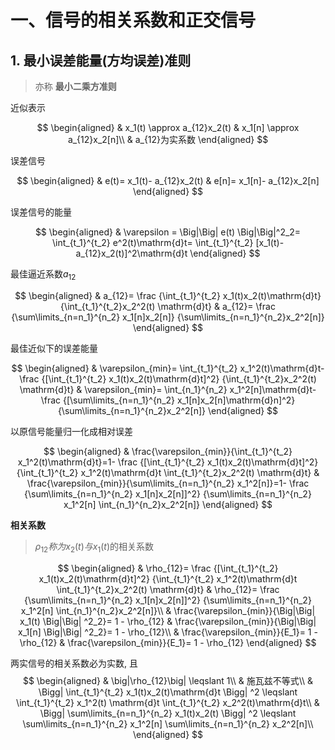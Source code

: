 # 一、信号的相关系数和正交信号

## 1. 最小误差能量(方均误差)准则

> 亦称 <b>最小二乘方准则</b>

近似表示

$$
\begin{aligned}
	& x_1(t) \approx a_{12}x_2(t)
	& x_1[n] \approx a_{12}x_2[n]\\
	& a_{12}为实系数
\end{aligned}
$$

误差信号

$$
\begin{aligned}
	& e(t)= x_1(t)- a_{12}x_2(t)
	& e[n]= x_1[n]- a_{12}x_2[n]
\end{aligned}
$$

误差信号的能量

$$
\begin{aligned}
	& \varepsilon = \Big|\Big| e(t) \Big|\Big|^2_2= \int_{t_1}^{t_2} e^2(t)\mathrm{d}t= \int_{t_1}^{t_2} [x_1(t)-a_{12}x_2(t)]^2\mathrm{d}t
\end{aligned}
$$

最佳逼近系数$a_{12}$

$$
\begin{aligned}
	& a_{12}= \frac
	{\int_{t_1}^{t_2} x_1(t)x_2(t)\mathrm{d}t}
	{\int_{t_1}^{t_2}x_2^2(t) \mathrm{d}t}
	& a_{12}= \frac
	{\sum\limits_{n=n_1}^{n_2} x_1[n]x_2[n]}
	{\sum\limits_{n=n_1}^{n_2}x_2^2[n]}
\end{aligned}
$$

最佳近似下的误差能量

$$
\begin{aligned}
	& \varepsilon_{min}= \int_{t_1}^{t_2} x_1^2(t)\mathrm{d}t- \frac
	{[\int_{t_1}^{t_2} x_1(t)x_2(t)\mathrm{d}t]^2}
	{\int_{t_1}^{t_2}x_2^2(t) \mathrm{d}t}
	& \varepsilon_{min}= \int_{n_1}^{n_2} x_1^2[n]\mathrm{d}t- \frac
	{[\sum\limits_{n=n_1}^{n_2} x_1[n]x_2[n]\mathrm{d}n]^2}
	{\sum\limits_{n=n_1}^{n_2}x_2^2[n]}
\end{aligned}
$$

以原信号能量归一化成相对误差

$$
\begin{aligned}
	& \frac{\varepsilon_{min}}{\int_{t_1}^{t_2} x_1^2(t)\mathrm{d}t}=1- \frac
	{[\int_{t_1}^{t_2} x_1(t)x_2(t)\mathrm{d}t]^2}
	{\int_{t_1}^{t_2} x_1^2(t)\mathrm{d}t \int_{t_1}^{t_2}x_2^2(t) \mathrm{d}t}
	& \frac{\varepsilon_{min}}{\sum\limits_{n=n_1}^{n_2} x_1^2[n]}=1- \frac
	{\sum\limits_{n=n_1}^{n_2} x_1[n]x_2[n]]^2}
	{\sum\limits_{n=n_1}^{n_2} x_1^2[n] \int_{n_1}^{n_2}x_2^2[n]}
\end{aligned}
$$

<b>相关系数</b>

> $\rho_{12} 称为x_2(t)与x_1(t)$的相关系数 <BR>

$$
\begin{aligned}
	& \rho_{12}= \frac
	{[\int_{t_1}^{t_2} x_1(t)x_2(t)\mathrm{d}t]^2}
	{\int_{t_1}^{t_2} x_1^2(t)\mathrm{d}t \int_{t_1}^{t_2}x_2^2(t) \mathrm{d}t}
	& \rho_{12}= \frac
	{\sum\limits_{n=n_1}^{n_2} x_1[n]x_2[n]]^2}
	{\sum\limits_{n=n_1}^{n_2} x_1^2[n] \int_{n_1}^{n_2}x_2^2[n]}\\
	& \frac{\varepsilon_{min}}{\Big|\Big| x_1(t) \Big|\Big| ^2_2}= 1 - \rho_{12}
	& \frac{\varepsilon_{min}}{\Big|\Big| x_1[n] \Big|\Big| ^2_2}= 1 - \rho_{12}\\
	& \frac{\varepsilon_{min}}{E_1}= 1 - \rho_{12}
	& \frac{\varepsilon_{min}}{E_1}= 1 - \rho_{12}
\end{aligned}
$$

两实信号的相关系数必为实数, 且
$$
\begin{aligned}
	& \big|\rho_{12}\big| \leqslant 1\\
	& 施瓦兹不等式\\
	& \Bigg| \int_{t_1}^{t_2} x_1(t)x_2(t)\mathrm{d}t \Bigg| ^2 \leqslant \int_{t_1}^{t_2} x_1^2(t) \mathrm{d}t \int_{t_1}^{t_2} x_2^2(t)\mathrm{d}t\\
	& \Bigg| \sum\limits_{n=n_1}^{n_2} x_1(t)x_2(t) \Bigg| ^2 \leqslant \sum\limits_{n=n_1}^{n_2} x_1^2[n] \sum\limits_{n=n_1}^{n_2} x_2^2[n]\\
\end{aligned}
$$
